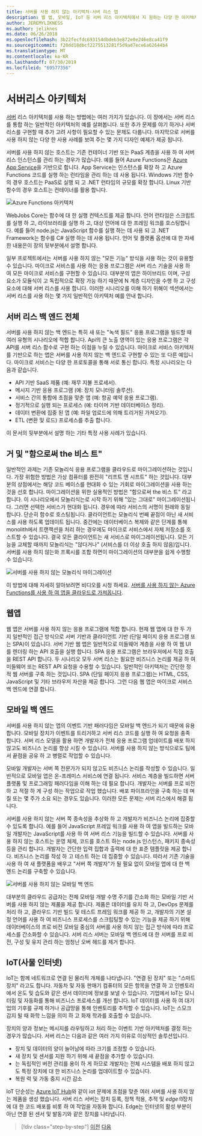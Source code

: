 ```yaml
---
title: 서버를 사용 하지 않는 아키텍처-서버 리스 앱
description: 웹 앱, 모바일, IoT 등 서버 리스 아키텍처에서 지 원하는 다양 한 아키텍처 및 앱 탐색
author: JEREMYLIKNESS
ms.author: jeliknes
ms.date: 06/26/2018
ms.openlocfilehash: 3b22fecfdc693154dbdeb3e872e0e246e8ca41f9
ms.sourcegitcommit: f20dd18dbcf2275513281f5d9ad7ece6a62644b4
ms.translationtype: MT
ms.contentlocale: ko-KR
ms.lasthandoff: 07/30/2019
ms.locfileid: "69577356"
---
```

# <a name="serverless-architecture"></a>서버리스 아키텍처

[서버](https://azure.com/serverless) 리스 아키텍처를 사용 하는 방법에는 여러 가지가 있습니다. 이 장에서는 서버 리스를 통합 하는 일반적인 아키텍처의 예를 살펴봅니다. 또한 추가 문제를 야기 하거나 서버 리스를 구현할 때 추가 고려 사항이 필요할 수 있는 문제도 다룹니다. 마지막으로 서버를 사용 하지 않는 다양 한 사용 사례를 보여 주는 몇 가지 디자인 예제가 제공 됩니다.

서버를 사용 하지 않는 호스트는 기존 컨테이너 기반 또는 PaaS 계층을 사용 하 여 서버 리스 인스턴스를 관리 하는 경우가 많습니다. 예를 들어 Azure Functions은 [Azure App Service](https://docs.microsoft.com/azure/app-service/)을 기반으로 합니다. App Service는 인스턴스를 확장 하 고 Azure Functions 코드를 실행 하는 런타임을 관리 하는 데 사용 됩니다. Windows 기반 함수의 경우 호스트는 PaaS로 실행 되 고 .NET 런타임의 규모를 확장 합니다. Linux 기반 함수의 경우 호스트는 컨테이너를 활용 합니다.

![Azure Functions 아키텍처](./media/azure-functions-architecture.png)

WebJobs Core는 함수에 대 한 실행 컨텍스트를 제공 합니다. 언어 런타임은 스크립트를 실행 하 고, 라이브러리를 실행 하 고, 대상 언어에 대 한 프레임 워크를 호스팅합니다. 예를 들어 node.js는 JavaScript 함수를 실행 하는 데 사용 되 고 .NET Framework는 함수를 C# 실행 하는 데 사용 됩니다. 언어 및 플랫폼 옵션에 대 한 자세한 내용은이 장의 뒷부분에서 설명 합니다.

일부 프로젝트에서는 서버를 사용 하지 않는 "모든 기능" 방식을 사용 하는 것이 유용할 수 있습니다. 마이크로 서비스를 사용 하는 응용 프로그램은 서버 리스 기술을 사용 하 여 모든 마이크로 서비스를 구현할 수 있습니다. 대부분의 앱은 하이브리드 이며, 구성 요소가 모듈식이 고 독립적으로 확장 가능 하기 때문에 N 계층 디자인을 수행 하 고 구성 요소에 대해 서버 리스를 사용 합니다. 이러한 시나리오를 이해 하기 위해이 섹션에서는 서버 리스를 사용 하는 몇 가지 일반적인 아키텍처 예를 안내 합니다.

## <a name="full-serverless-back-end"></a>서버 리스 백 엔드 전체

서버를 사용 하지 않는 백 엔드는 특히 새 또는 "녹색 필드" 응용 프로그램을 빌드할 때 여러 유형의 시나리오에 적합 합니다. Api의 큰 노출 영역이 있는 응용 프로그램은 각 API를 서버 리스 함수로 구현 하는 이점을 누릴 수 있습니다. 마이크로 서비스 아키텍처를 기반으로 하는 앱은 서버를 사용 하지 않는 백 엔드로 구현할 수 있는 또 다른 예입니다. 마이크로 서비스는 다양 한 프로토콜을 통해 서로 통신 합니다. 특정 시나리오는 다음과 같습니다.

* API 기반 SaaS 제품 (예: 재무 지불 프로세서).
* 메시지 기반 응용 프로그램 (예: 장치 모니터링 솔루션).
* 서비스 간의 통합에 초점을 맞춘 앱 (예: 항공 예약 응용 프로그램).
* 정기적으로 실행 되는 프로세스 (예: 타이머 기반 데이터베이스 정리).
* 데이터 변환에 집중 된 앱 (예: 파일 업로드에 의해 트리거된 가져오기).
* ETL (변환 및 로드) 프로세스를 추출 합니다.

이 문서의 뒷부분에서 설명 하는 기타 특정 사용 사례가 있습니다.

## <a name="monoliths-and-starving-the-beast"></a>거 및 "함으로써 the 비스 트"

일반적인 과제는 기존 모놀리식 응용 프로그램을 클라우드로 마이그레이션하는 것입니다. 가장 위험한 방법은 가상 컴퓨터를 완전히 "리프트 앤 시프트" 하는 것입니다. 대부분의 상점에서는 해당 코드 베이스를 현대화 수 있는 기회로 마이그레이션을 사용 하는 것을 선호 합니다. 마이그레이션을 위한 실용적인 방법은 "함으로써 the 비스 트" 라고 합니다. 이 시나리오에서 모놀리식는로 시작 하기 위해 "있는 그대로" 마이그레이션됩니다. 그러면 선택한 서비스가 현대화 됩니다. 경우에 따라 서비스의 서명이 원래와 동일 합니다. 단순히 함수로 호스팅됩니다. 클라이언트는 모놀리식 번째 끝점이 아닌 새 서비스를 사용 하도록 업데이트 됩니다. 중간에는 데이터베이스 복제와 같은 단계를 통해 monolith에서 트랜잭션을 처리 하는 경우에도 마이크로 서비스에서 자체 저장소를 호스트할 수 있습니다. 결국 모든 클라이언트는 새 서비스로 마이그레이션됩니다. 모든 기능을 교체할 때까지 모놀리식는 "않다거나" (서비스를 더 이상 호출 하지 않음)입니다. 서버를 사용 하지 않는와 프록시를 조합 하면이 마이그레이션의 대부분을 쉽게 수행할 수 있습니다.

![서버를 사용 하지 않는 모놀리식 마이그레이션](./media/serverless-monolith-migration.png)

이 방법에 대해 자세히 알아보려면 비디오를 시청 하세요. [서버를 사용 하지 않는 Azure Functions를 사용 하 여 앱을 클라우드로 가져옵니다](https://channel9.msdn.com/Events/Connect/2017/E102).

## <a name="web-apps"></a>웹앱

웹 앱은 서버를 사용 하지 않는 응용 프로그램에 적합 합니다. 현재 웹 앱에 대 한 두 가지 일반적인 접근 방식으로 서버 기반과 클라이언트 기반 (단일 페이지 응용 프로그램 또는 SPA)이 있습니다. 서버 기반 웹 앱은 일반적으로 미들웨어 계층을 사용 하 여 웹 UI를 렌더링 하는 API 호출을 실행 합니다. SPA 응용 프로그램은 브라우저에서 직접 호출을 REST API 합니다. 두 시나리오 모두 서버 리스는 필요한 비즈니스 논리를 제공 하 여 미들웨어 또는 REST API 요청을 수용할 수 있습니다. 일반적인 아키텍처는 간단한 정적 웹 서버를 구축 하는 것입니다. SPA (단일 페이지 응용 프로그램)는 HTML, CSS, JavaScript 및 기타 브라우저 자산을 제공 합니다. 그런 다음 웹 앱은 마이크로 서비스 백 엔드에 연결 합니다.

## <a name="mobile-back-ends"></a>모바일 백 엔드

서버를 사용 하지 않는 앱의 이벤트 기반 패러다임은 모바일 백 엔드가 되기 때문에 유용 합니다. 모바일 장치가 이벤트를 트리거하고 서버 리스 코드를 실행 하 여 요청을 충족 합니다. 서버 리스 모델을 활용 하면 개발자가 전체 응용 프로그램 업데이트를 배포 하지 않고도 비즈니스 논리를 향상 시킬 수 있습니다. 서버를 사용 하지 않는 방식으로도 팀에서 끝점을 공유 하 고 병렬로 작업할 수 있습니다.

모바일 개발자는 서버 쪽 전문가가 되지 않고도 비즈니스 논리를 작성할 수 있습니다. 일반적으로 모바일 앱은 온-프레미스 서비스에 연결 됩니다. 서비스 계층을 빌드하면 서버 플랫폼 및 프로그래밍 패러다임을 이해 하는 데 필요 합니다. 개발자는 서버를 프로 비전 하 고 적절 하 게 구성 하는 작업으로 작업 했습니다. 배포 파이프라인을 구축 하는 데 며칠 또는 몇 주가 소요 되는 경우도 있습니다. 이러한 모든 문제는 서버 리스에서 해결 됩니다.

서버를 사용 하지 않는 서버 쪽 종속성을 추상화 하 고 개발자가 비즈니스 논리에 집중할 수 있도록 합니다. 예를 들어 JavaScript 프레임 워크를 사용 하 여 앱을 빌드하는 모바일 개발자는 JavaScript를 사용 하 여 서버 리스 기능을 빌드할 수 있습니다. 서버를 사용 하지 않는 호스트는 운영 체제, 코드를 호스트 하는 node.js 인스턴스, 패키지 종속성 등을 관리 합니다. 개발자는 간단한 입력 집합과 출력에 대 한 표준 템플릿을 제공 합니다. 비즈니스 논리를 작성 하 고 테스트 하는 데 집중할 수 있습니다. 따라서 기존 기술을 사용 하 여 새 플랫폼을 배우고 "서버 쪽 개발자"가 될 필요 없이 모바일 앱에 대 한 백 엔드 논리를 구축할 수 있습니다.

![서버를 사용 하지 않는 모바일 백 엔드](./media/serverless-mobile-backend.png)

대부분의 클라우드 공급자는 전체 모바일 개발 수명 주기를 간소화 하는 모바일 기반 서버를 사용 하지 않는 제품을 제공 합니다. 제품은 데이터를 유지 하 고, DevOps 문제를 처리 하 고, 클라우드 기반 빌드 및 테스트 프레임 워크를 제공 하 고, 개발자의 기본 설정 언어를 사용 하 여 비즈니스 프로세스를 스크립팅할 수 있는 기능을 제공 하기 위해 데이터베이스의 프로 비전 모바일 중심의 서버를 사용 하지 않는 접근 방식에 따라 프로세스를 간소화할 수 있습니다. 서버 리스 서버는 모바일 백 엔드에 대 한 서버를 프로 비전, 구성 및 유지 관리 하는 엄청난 오버 헤드를 제거 합니다.

## <a name="internet-of-things-iot"></a>IoT(사물 인터넷)

IoT는 함께 네트워크로 연결 된 물리적 개체를 나타냅니다. "연결 된 장치" 또는 "스마트 장치" 라고도 합니다. 자동차 및 자동 판매기 컴퓨터의 모든 항목을 연결 하 고 인벤토리에서 온도 및 습도와 같은 센서 데이터에 정보를 보낼 수 있습니다. 기업에서 IoT는 모니터링 및 자동화를 통해 비즈니스 프로세스를 개선 합니다. IoT 데이터를 사용 하 여 대기업의 기후를 규제 하거나 공급망을 통해 인벤토리를 추적할 수 있습니다. IoT는 스모크 감지 될 때 화학 느낌을 의미 하 고 화재 학과를 호출할 수 있습니다.

장치의 양과 정보는 메시지를 라우팅하고 처리 하는 이벤트 기반 아키텍처를 결정 하는 경우가 많습니다. 서버 리스는 다음과 같은 여러 가지 이유로 이상적인 솔루션입니다.

* 장치 및 데이터의 양이 늘어남에 따라 크기를 조정할 수 있습니다.
* 새 장치 및 센서를 지원 하기 위해 새 끝점을 추가할 수 있습니다.
* 는 독립적인 버전 관리를 용이 하 게 하므로 개발자는 전체 시스템을 배포 하지 않고도 특정 장치에 대 한 비즈니스 논리를 업데이트할 수 있습니다.
* 복원 력 및 가동 중지 시간 감소

IoT 단순성는 [Azure IoT Hub](https://docs.microsoft.com/azure/iot-hub)와 같이 iot 문제에 초점을 맞춘 여러 서버를 사용 하지 않는 제품을 생성 했습니다. 서버 리스 서버는 장치 등록, 정책 적용, 추적 및 *edge의*장치에 대 한 코드 배포를 비롯 하 여 작업을 자동화 합니다. Edge는 인터넷의 활성 부분이 아닌 연결 된 센서 및 발동기와 같은 장치를 나타냅니다.

>[!div class="step-by-step"]
>[이전](architecture-approaches.md)
>[다음](serverless-architecture-considerations.md)
